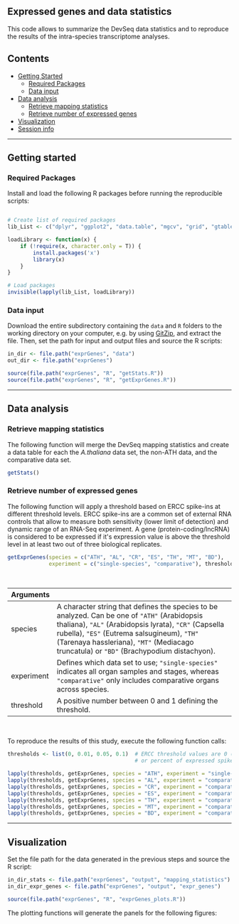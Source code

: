 
## Expressed genes and data statistics

This code allows to summarize the DevSeq data statistics and to reproduce the results of the intra-species transcriptome analyses. 


## Contents

* [Getting Started](#getting-started)
  * [Required Packages](#required-packages)
  * [Data input](#data-input)
* [Data analysis](#data-analysis)
  * [Retrieve mapping statistics](#retrieve-mapping-statistics)
  * [Retrieve number of expressed genes](#retrieve-number-of-expressed-genes)
* [Visualization](#visualization)
* [Session info](#session-info)

---
## Getting started


### Required Packages
Install and load the following R packages before running the reproducible scripts:

```R

# Create list of required packages
lib_List <- c("dplyr", "ggplot2", "data.table", "mgcv", "grid", "gtable", "scales", "factoextra", "dendextend")

loadLibrary <- function(x) { 
    if (!require(x, character.only = T)) {
        install.packages('x')
        library(x)
    }
}

# Load packages
invisible(lapply(lib_List, loadLibrary))

```

### Data input
Download the entire subdirectory containing the `data` and `R` folders to the working directory on your computer, e.g. by using [GitZip](http://kinolien.github.io/gitzip/), and extract the file. Then, set the path for input and output files and source the R scripts:  

```R
in_dir <- file.path("exprGenes", "data")
out_dir <- file.path("exprGenes")

source(file.path("exprGenes", "R", "getStats.R"))
source(file.path("exprGenes", "R", "getExprGenes.R"))

```
---
## Data analysis

### Retrieve mapping statistics

The following function will merge the DevSeq mapping statistics and create a data table for each the _A.thaliana_ data set, the non-ATH data, and the comparative data set. 

```R
getStats()

```

### Retrieve number of expressed genes

The following function will apply a threshold based on ERCC spike-ins at different threshold levels. ERCC spike-ins are a common set of external RNA controls that allow to measure  both sensitivity (lower limit of detection) and dynamic range of an RNA-Seq experiment. A gene (protein-coding/lncRNA) is considered to be expressed if it's expression value is above the threshold level in at least two out of three biological replicates. 

```R
getExprGenes(species = c("ATH", "AL", "CR", "ES", "TH", "MT", "BD"), 
             experiment = c("single-species", "comparative"), threshold)

```
</br>

| Arguments  |  |
| :---  | :---  |
| species  | A character string that defines the species to be analyzed. Can be one of `"ATH"` (Arabidopsis thaliana), `"AL"` (Arabidopsis lyrata), `"CR"` (Capsella rubella), `"ES"` (Eutrema salsugineum), `"TH"` (Tarenaya hassleriana), `"MT"` (Mediacago truncatula) or `"BD"` (Brachypodium distachyon). |
| experiment  | Defines which data set to use; `"single-species"` indicates all organ samples and stages, whereas `"comparative"` only includes comparative organs across species. |
| threshold  | A positive number between 0 and 1 defining the threshold. |

</br>

To reproduce the results of this study, execute the following function calls:

```R
thresholds <- list(0, 0.01, 0.05, 0.1)  # ERCC threshold values are 0 (TPM threshold of 0.05)
                                        # or percent of expressed spike-ins for 0.01/0.05/0.1

lapply(thresholds, getExprGenes, species = "ATH", experiment = "single-species")
lapply(thresholds, getExprGenes, species = "AL", experiment = "comparative")
lapply(thresholds, getExprGenes, species = "CR", experiment = "comparative")
lapply(thresholds, getExprGenes, species = "ES", experiment = "comparative")
lapply(thresholds, getExprGenes, species = "TH", experiment = "comparative")
lapply(thresholds, getExprGenes, species = "MT", experiment = "comparative")
lapply(thresholds, getExprGenes, species = "BD", experiment = "comparative")

```
---
## Visualization

Set the file path for the data generated in the previous steps and source the R script:

```R
in_dir_stats <- file.path("exprGenes", "output", "mapping_statistics")
in_dir_expr_genes <- file.path("exprGenes", "output", "expr_genes")

source(file.path("exprGenes", "R", "exprGenes_plots.R"))

```

The plotting functions will generate the panels for the following figures:
